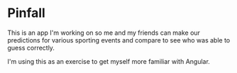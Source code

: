 # Pinfall

This is an app I'm working on so me and my friends can make our predictions for various sporting events and compare to see who was able to guess correctly.

I'm using this as an exercise to get myself more familiar with Angular.
